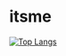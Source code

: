 # itsme
[![Top Langs](https://github-readme-stats.vercel.app/api/top-langs/?username=Satishchilkaka)](https://github.com/anuraghazra/github-readme-stats)
